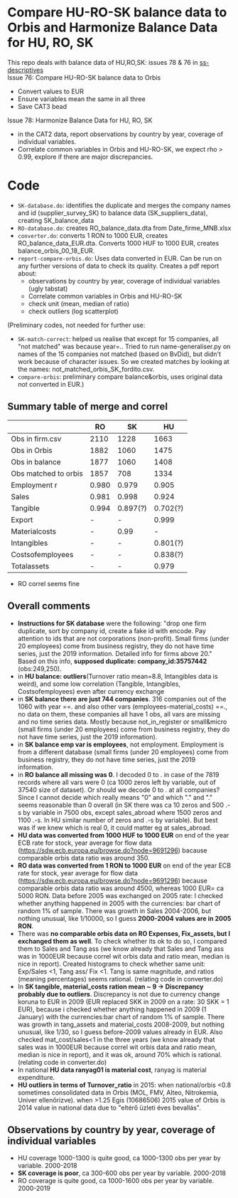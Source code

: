 # Compare HU-RO-SK balance data to Orbis and Harmonize Balance Data for HU, RO, SK
This repo deals with balance data of HU,RO,SK: issues 78 & 76 in [ss-descriptives](https://github.com/ceumicrodata/ss-descriptives/issues)<br/>
Issue 76: Compare HU-RO-SK balance data to Orbis<br/>
- Convert values to EUR
- Ensure variables mean the same in all three
- Save CAT3 bead

Issue 78: Harmonize Balance Data for HU, RO, SK<br/>
- in the CAT2 data, report observations by country by year, coverage of individual variables.
- Correlate common variables in Orbis and HU-RO-SK, we expect rho > 0.99, explore if there are major discrepancies.

# Code
- `SK-database.do`: identifies the duplicate and merges the company names and id (supplier_survey_SK) to balance data (SK_suppliers_data), creating SK_balance_data
- `RO-database.do`: creates RO_balance_data.dta from Date_firme_MNB.xlsx
- `converter.do`: converts 1 RON to 1000 EUR, creates RO_balance_data_EUR.dta. Converts 1000 HUF to 1000 EUR, creates balance_orbis_00_18_EUR.
- `report-compare-orbis.do`: Uses data converted in EUR. Can be run on any further versions of data to check its quality. Creates a pdf report about:
  - observations by country by year, coverage of individual variables (ugly tabstat)
  - Correlate common variables in Orbis and HU-RO-SK
  - check unit (mean, median of ratio)
  - check outliers (log scatterplot)

(Preliminary codes, not needed for further use:
- `SK-match-correct`: helped us realise that except for 15 companies, all "not matched" was because year=.. Tried to run name-generaliser.py on names of the 15 companies not matched (based on BvDid), but didn't work because of character issues. So we created matches by looking at the names: not_matched_orbis_SK_fordito.csv.
- `compare-orbis`: preliminary compare balance&orbis, uses original data not converted in EUR.)

## Summary table of merge and correl

|  | RO | SK | HU |
| -- | -- | -- | -- |
|Obs in firm.csv | 2110 |  1228 | 1663 |
|Obs in Orbis | 1882 | 1060 | 1475 |
|Obs in balance | 1877  | 1060 | 1408 |
|Obs matched to orbis | 1857 |  708 | 1334 |
|Employment r | 0.980 | 0.979 | 0.905 |
|Sales | 0.981 | 0.998 | 0.924 |
|Tangible | 0.994 | 0.897(?) | 0.702(?) |
|Export | - | - | 0.999 |
|Materialcosts | - | 0.99 | - |
|Intangibles | - | - | 0.801(?) |
|Costsofemployees | - | - | 0.838(?) |
|Totalassets | - | - | 0.979 |

- RO correl seems fine

## Overall comments
- **Instructions for SK database** were the following: "drop one firm duplicate, sort by company id, create a fake id with encode. Pay attention to ids that are not corporations (non-profit). Small firms (under 20 employees) come from business registry, they do not have time series, just the 2019 information. Detailed info for firms above 20." Based on this info, **supposed duplicate: company_id:35757442** (obs:249,250).
- in **HU balance: outliers**(Turnover ratio mean=8.8, Intangibles data is weird), and some low correlation (Tangible, Intangibles, Costsofemployees) even after currency exchange
- in **SK balance there are just 744 companies**. 316 companies out of the 1060 with year ==. and also other vars (employees-material_costs) ==., no data on them, these companies all have 1 obs, all vars are missing and no time series data. Mostly because not_in_register or small&micro (small firms (under 20 employees) come from business registry, they do not have time series, just the 2019 information).
- in **SK balance emp var is employees**, not employment. Employment is from a different database (small firms (under 20 employees) come from business registry, they do not have time series, just the 2019 information.
- in **RO balance all missing was 0**. I decoded 0 to . in case of the 7819 records where all vars were 0 (ca 1000 zeros left by variable, out of 37540 size of dataset). Or should we decode 0 to . at all companies? Since I cannot decide which really means "0" and which "." and "." seems reasonable than 0 overall (in SK there was ca 10 zeros and 500 .-s by variable in 7500 obs, except sales_abroad where 1500 zeros and 1100 .-s. In HU similar number of zeros and .-s by variable). But best was if we knew which is real 0, it could matter eg at sales_abroad.
- **HU data was converted from 1000 HUF to 1000 EUR** on end of the year ECB rate for stock, year average for flow data (https://sdw.ecb.europa.eu/browse.do?node=9691296) bacause comparable orbis data ratio was around 350.
- **RO data was converted from 1 RON to 1000 EUR** on end of the year ECB rate for stock, year average for flow data (https://sdw.ecb.europa.eu/browse.do?node=9691296) because comparable orbis data ratio was around 4500, whereas 1000 EUR= ca 5000 RON. Data before 2005 was exchanged on 2005 rate: I checked whether anything happened in 2005 with the currencies: bar chart of random 1% of sample. There was growth in Sales 2004-2006, but nothing unusual, like 1/10000, so I guess **2000-2004 values are in 2005 RON**.
- There was **no comparable orbis data on RO Expenses, Fix_assets, but I exchanged them as well**. To check whether its ok to do so, I compared them to Sales and Tang ass (we know already that Sales and Tang ass was in 1000EUR because correl wit orbis data and ratio mean, median is nice in report). Created histograms to check whether same unit: Exp/Sales <1, Tang ass/ Fix <1. Tang is same magnitude, and ratios (meaning percentages) seems rational. (relating code in converter.do)
- In **SK tangible, material_costs ration mean ~ 9 -> Discrepancy probably due to outliers**. Discrepancy is not due to currency change koruna to EUR in 2009 (EUR replaced SKK in 2009 on a rate: 30 SKK = 1 EUR), because i checked whether anything happened in 2009 (1 January) with the currencies:bar chart of random 1% of sample. There was growth in tang_assets and material_costs 2008-2009, but nothing unusual, like 1/30, so I guess before-2009 values already in EUR. Also checked mat_cost/sales<1 in the three years (we know already that sales was in 1000EUR because correl wit orbis data and ratio mean, median is nice in report), and it was ok, around 70% which is rational. (relating code in converter.do)
- In national **HU data ranyag01 is material cost**, ranyag is material expenditure.
- **HU outliers in terms of Turnover_ratio** in 2015: when national/orbis <0.8 sometimes consolidated data in Orbis (MOL, FMV, Alteo, Nitrokemia, Univer ellenőrizve). when >1.25 Egis (10686506) 2015 value of Orbis is 2014 value in national data due to "eltérő üzleti éves bevallás".

## Observations by country by year, coverage of individual variables
- HU coverage 1000-1300 is quite good, ca 1000-1300 obs per year by variable. 2000-2018
- **SK coverage is poor**, ca 300-600 obs per year by variable. 2000-2018
- RO coverage is quite good, ca 1000-1600 obs per year by variable. 2000-2019
